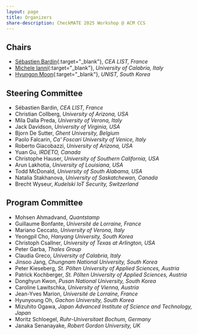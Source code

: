 ```yaml
---
layout: page
title: Organizers
share-description: CheckMATE 2025 Workshop @ ACM CCS
---
```


## Chairs

- [Sébastien Bardin](http://sebastien.bardin.free.fr/){:target="_blank"}, _CEA LIST, France_
- [Michele Ianni](https://iannim.github.io){:target="_blank"}, _University of Calabria, Italy_
- [Hyungon Moon](https://hyungon-moon.github.io/){:target="_blank"}, _UNIST, South Korea_

## Steering Committee

- Sébastien Bardin, _CEA LIST, France_
- Christian Collberg, _University of Arizona, USA_
- Mila Dalla Preda, _University of Verona, Italy_
- Jack Davidson, _University of Virginia, USA_
- Bjorn De Sutter, _Ghent University, Belgium_
- Paolo Falcarin, _Ca' Foscari University of Venice, Italy_
- Roberto Giacobazzi, _University of Arizona, USA_
- Yuan Gu, _IRDETO, Canada_
- Christophe Hauser, _University of Southern California, USA_
- Arun Lakhotia, _University of Louisiana, USA_
- Todd McDonald, _University of South Alabama, USA_
- Natalia Stakhanova, _University of Saskatchewan, Canada_
- Brecht Wyseur, _Kudelski IoT Security, Switzerland_

## Program Committee

- Mohsen	Ahmadvand, _Quantstamp_
- Guillaume Bonfante, _Université de Lorraine, France_
- Mariano Ceccato, _University of Verona, Italy_
- Yeongpil Cho, _Hanyang University, South Korea_
- Christoph Csallner, _University of Texas at Arlington, USA_
- Peter	Garba, _Thales Group_
- Claudia Greco, _University of Calabria, Italy_
- Jinsoo	Jang, _Chungnam National University, South Korea_
- Peter	Kieseberg, _St. Pölten University of Applied Sciences, Austria_
- Patrick	Kochberger, _St. Pölten University of Applied Sciences, Austria_
- Donghyun	Kwon, _Pusan National University, South Korea_
- Caroline Lawitschka, _University of Vienna, Austria_
- Jean-Yves Marion, _Université de Lorraine, France_
- Hyunyoung	Oh, _Gachon University, South Korea_
- Mizuhito Ogawa, _Japan Advanced Institute of Science and Technology, Japan_
- Moritz Schloegel, _Ruhr-Universitaet Bochum, Germany_
- Janaka Senanayake, _Robert Gordon University, UK_
